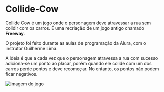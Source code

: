 # Collide-Cow

Collide Cow é um jogo onde o personagem deve atravessar a rua sem colidir com os carros. É uma recriação de um jogo antigo chamado **Freeway**. 

O projeto foi feito durante as aulas de programação da Alura, com o instrutor Guilherme Lima.

A ideia é que a cada vez que o personagem atravessa a rua com sucesso adiciona-se um ponto ao placar, porém quando ele colide com um dos carros perde pontos e deve recomeçar. No entanto, os pontos não podem ficar negativos.

![imagem do jogo](imagens/foto.svg)
